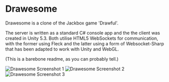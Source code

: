 # Drawesome

Drawesome is a clone of the Jackbox game 'Drawful'.

The server is written as a standard C# console app and the the client was created in Unity 5.3. Both utilise HTML5 WebSockets for communication, with the former using Fleck and the latter using a form of Websocket-Sharp that has been adapted to work with Unity and WebGL.

(This is a barebone readme, as you can probably tell.)

![Drawesome Screenshot 1](http://i.imgur.com/U7hdj9g.png "Description goes here")
![Drawesome Screenshot 2](http://i.imgur.com/WvIlM5l.png "Description goes here")
![Drawesome Screenshot 3](http://i.imgur.com/gTljhUm.png "Description goes here")

